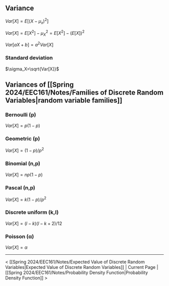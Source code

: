 ## Variance
$Var[X]=E[(X-\mu_x)^2]$  

$Var[X]=E[X^2]-\mu^2_X=E[X^2]-(E[X])^2$  

$Var[aX+b]=a^2Var[X]$  
### Standard deviation 
$\sigma_X=\sqrt{Var[X]}$
## Variances of [[Spring 2024/EEC161/Notes/Families of Discrete Random Variables|random variable families]]
### Bernoulli (p) 
$Var[X]=p(1-p)$
### Geometric (p) 
$Var[X]=(1-p)/p^2$
### Binomial (n,p) 
$Var[X]=np(1-p)$
### Pascal (n,p) 
$Var[X]=k(1-p)/p^2$
### Discrete uniform (k,l) 
$Var[X]=(l-k)(l-k+2)/12$
### Poisson (α) 
$Var[X]=\alpha$

___

< [[Spring 2024/EEC161/Notes/Expected Value of Discrete Random Variables|Expected Value of Discrete Random Variables]] | Current Page | [[Spring 2024/EEC161/Notes/Probability Density Function|Probability Density Function]] >